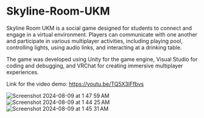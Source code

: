 # Skyline-Room-UKM
Skyline Room UKM is a social game designed for students to connect and engage in a virtual environment. Players can communicate with one another and participate in various multiplayer activities, including playing pool, controlling lights, using audio links, and interacting at a drinking table.

The game was developed using Unity for the game engine, Visual Studio for coding and debugging, and VRChat for creating immersive multiplayer experiences.

Link for the video demo: https://youtu.be/TQ5X3lFfbvs

![Screenshot 2024-08-09 at 1 47 59 AM](https://github.com/user-attachments/assets/4294c1b0-43a5-43cb-a461-b742d74cf027)
![Screenshot 2024-08-09 at 1 44 25 AM](https://github.com/user-attachments/assets/ff2ba9b1-09e8-4381-bc75-e1a86b14621c)
![Screenshot 2024-08-09 at 1 45 31 AM](https://github.com/user-attachments/assets/4af52884-6b9a-443a-96c5-c4f9edb7e4ef)


